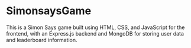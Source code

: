 # SimonsaysGame
This is a Simon Says game built using HTML, CSS, and JavaScript for the frontend, with an Express.js backend and MongoDB for storing user data and leaderboard information.
